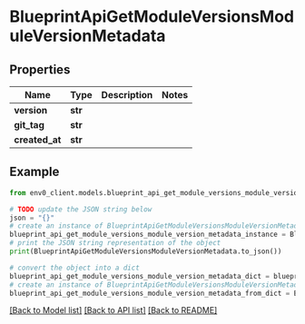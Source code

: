 # BlueprintApiGetModuleVersionsModuleVersionMetadata


## Properties

Name | Type | Description | Notes
------------ | ------------- | ------------- | -------------
**version** | **str** |  | 
**git_tag** | **str** |  | 
**created_at** | **str** |  | 

## Example

```python
from env0_client.models.blueprint_api_get_module_versions_module_version_metadata import BlueprintApiGetModuleVersionsModuleVersionMetadata

# TODO update the JSON string below
json = "{}"
# create an instance of BlueprintApiGetModuleVersionsModuleVersionMetadata from a JSON string
blueprint_api_get_module_versions_module_version_metadata_instance = BlueprintApiGetModuleVersionsModuleVersionMetadata.from_json(json)
# print the JSON string representation of the object
print(BlueprintApiGetModuleVersionsModuleVersionMetadata.to_json())

# convert the object into a dict
blueprint_api_get_module_versions_module_version_metadata_dict = blueprint_api_get_module_versions_module_version_metadata_instance.to_dict()
# create an instance of BlueprintApiGetModuleVersionsModuleVersionMetadata from a dict
blueprint_api_get_module_versions_module_version_metadata_from_dict = BlueprintApiGetModuleVersionsModuleVersionMetadata.from_dict(blueprint_api_get_module_versions_module_version_metadata_dict)
```
[[Back to Model list]](../README.md#documentation-for-models) [[Back to API list]](../README.md#documentation-for-api-endpoints) [[Back to README]](../README.md)


